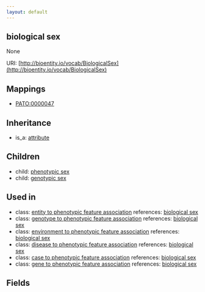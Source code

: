 ```yaml
---
layout: default
---
```


## biological sex


None

URI: [http://bioentity.io/vocab/BiologicalSex](http://bioentity.io/vocab/BiologicalSex)
## Mappings

 * [PATO:0000047](http://purl.obolibrary.org/obo/PATO_0000047)

## Inheritance

 *  is_a: [attribute](Attribute.html)

## Children

 *  child: [phenotypic sex](PhenotypicSex.html)
 *  child: [genotypic sex](GenotypicSex.html)

## Used in

 *  class: [entity to phenotypic feature association](EntityToPhenotypicFeatureAssociation.html) references: [biological sex](BiologicalSex.html)
 *  class: [genotype to phenotypic feature association](GenotypeToPhenotypicFeatureAssociation.html) references: [biological sex](BiologicalSex.html)
 *  class: [environment to phenotypic feature association](EnvironmentToPhenotypicFeatureAssociation.html) references: [biological sex](BiologicalSex.html)
 *  class: [disease to phenotypic feature association](DiseaseToPhenotypicFeatureAssociation.html) references: [biological sex](BiologicalSex.html)
 *  class: [case to phenotypic feature association](CaseToPhenotypicFeatureAssociation.html) references: [biological sex](BiologicalSex.html)
 *  class: [gene to phenotypic feature association](GeneToPhenotypicFeatureAssociation.html) references: [biological sex](BiologicalSex.html)

## Fields

